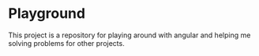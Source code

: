 # Playground

This project is a repository for playing around with angular and helping me solving problems for other projects.
